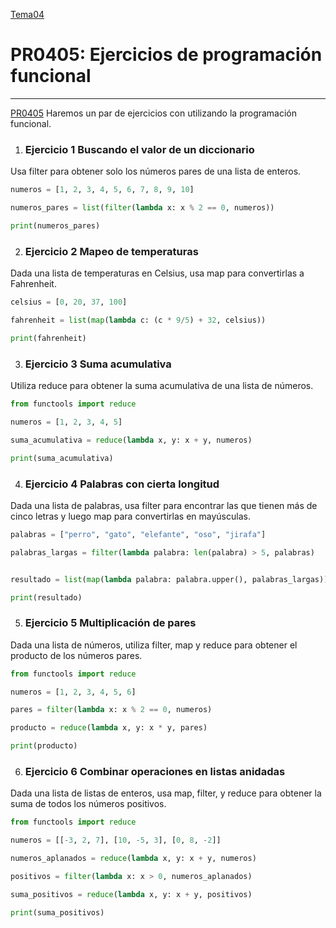 [Tema04](../index.md)

# PR0405: Ejercicios de programación funcional

--- 
[PR0405](https://vgonzalez165.github.io/apuntes_sge/ut04_python/pr0405_programacion_funcional.html)
Haremos un par de ejercicios con utilizando la programación funcional.

1. ### Ejercicio 1 Buscando el valor de un diccionario
Usa filter para obtener solo los números pares de una lista de enteros.

```python
numeros = [1, 2, 3, 4, 5, 6, 7, 8, 9, 10]

numeros_pares = list(filter(lambda x: x % 2 == 0, numeros))

print(numeros_pares) 
```

2. ### Ejercicio 2 Mapeo de temperaturas
Dada una lista de temperaturas en Celsius, usa map para convertirlas a Fahrenheit.

```python
celsius = [0, 20, 37, 100]

fahrenheit = list(map(lambda c: (c * 9/5) + 32, celsius))

print(fahrenheit) 
```

3. ### Ejercicio 3 Suma acumulativa
Utiliza reduce para obtener la suma acumulativa de una lista de números.

```python
from functools import reduce

numeros = [1, 2, 3, 4, 5]

suma_acumulativa = reduce(lambda x, y: x + y, numeros)

print(suma_acumulativa)
```

4. ### Ejercicio 4 Palabras con cierta longitud
Dada una lista de palabras, usa filter para encontrar las que tienen más de cinco letras y luego map para convertirlas en mayúsculas.

```python
palabras = ["perro", "gato", "elefante", "oso", "jirafa"]

palabras_largas = filter(lambda palabra: len(palabra) > 5, palabras)


resultado = list(map(lambda palabra: palabra.upper(), palabras_largas))

print(resultado)
```

5. ### Ejercicio 5 Multiplicación de pares
Dada una lista de números, utiliza filter, map y reduce para obtener el producto de los números pares.

```python
from functools import reduce

numeros = [1, 2, 3, 4, 5, 6]

pares = filter(lambda x: x % 2 == 0, numeros)

producto = reduce(lambda x, y: x * y, pares)

print(producto)
```

6. ### Ejercicio 6 Combinar operaciones en listas anidadas
Dada una lista de listas de enteros, usa map, filter, y reduce para obtener la suma de todos los números positivos.

```python
from functools import reduce

numeros = [[-3, 2, 7], [10, -5, 3], [0, 8, -2]]

numeros_aplanados = reduce(lambda x, y: x + y, numeros)

positivos = filter(lambda x: x > 0, numeros_aplanados)

suma_positivos = reduce(lambda x, y: x + y, positivos)

print(suma_positivos)
```